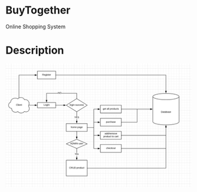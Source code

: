 # BuyTogether
Online Shopping System

# Description
![image](https://github.com/18qz33/BuyTogether/blob/master/ERD_BuyTogether.png)
